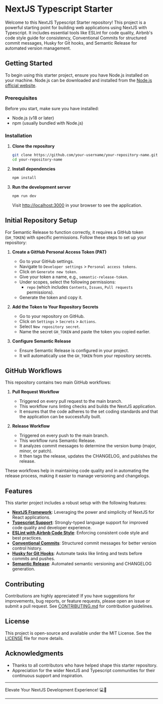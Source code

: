 # NextJS Typescript Starter

Welcome to this NextJS Typescript Starter repository! This project is a powerful starting point for building web applications using NextJS with Typescript. It includes essential tools like ESLint for code quality, Airbnb's code style guide for consistency, Conventional Commits for structured commit messages, Husky for Git hooks, and Semantic Release for automated version management.

## Getting Started

To begin using this starter project, ensure you have Node.js installed on your machine. Node.js can be downloaded and installed from the [Node.js official website](https://nodejs.org/).

### Prerequisites

Before you start, make sure you have installed:

- Node.js (v18 or later)
- npm (usually bundled with Node.js)

### Installation

1. **Clone the repository**

   ```bash
   git clone https://github.com/your-username/your-repository-name.git
   cd your-repository-name
   ```

2. **Install dependencies**

   ```bash
   npm install
   ```

3. **Run the development server**
   ```bash
   npm run dev
   ```
   Visit [http://localhost:3000](http://localhost:3000) in your browser to see the application.

## Initial Repository Setup

For Semantic Release to function correctly, it requires a GitHub token (`GH_TOKEN`) with specific permissions. Follow these steps to set up your repository:

1. **Create a GitHub Personal Access Token (PAT)**

   - Go to your GitHub settings.
   - Navigate to `Developer settings` > `Personal access tokens`.
   - Click on `Generate new token`.
   - Give your token a name, e.g., `semantic-release-token`.
   - Under scopes, select the following permissions:
     - `repo` (which includes `Contents`, `Issues`, `Pull requests` permissions).
   - Generate the token and copy it.

2. **Add the Token to Your Repository Secrets**

   - Go to your repository on GitHub.
   - Click on `Settings` > `Secrets` > `Actions`.
   - Select `New repository secret`.
   - Name the secret `GH_TOKEN` and paste the token you copied earlier.

3. **Configure Semantic Release**
   - Ensure Semantic Release is configured in your project.
   - It will automatically use the `GH_TOKEN` from your repository secrets.

## GitHub Workflows

This repository contains two main GitHub workflows:

1. **Pull Request Workflow**

   - Triggered on every pull request to the main branch.
   - This workflow runs linting checks and builds the NextJS application.
   - It ensures that the code adheres to the set coding standards and that the application can be successfully built.

2. **Release Workflow**
   - Triggered on every push to the main branch.
   - This workflow runs Semantic Release.
   - It analyzes commit messages to determine the version bump (major, minor, or patch).
   - It then tags the release, updates the CHANGELOG, and publishes the release.

These workflows help in maintaining code quality and in automating the release process, making it easier to manage versioning and changelogs.

## Features

This starter project includes a robust setup with the following features:

- **[NextJS Framework](https://nextjs.org/docs)**: Leveraging the power and simplicity of NextJS for React applications.
- **[Typescript Support](https://www.typescriptlang.org/docs/)**: Strongly-typed language support for improved code quality and developer experience.
- **[ESLint with Airbnb Code Style](https://eslint.org/docs/user-guide/getting-started)**: Enforcing consistent code style and best practices.
- **[Conventional Commits](https://www.conventionalcommits.org/en/v1.0.0/)**: Structured commit messages for better version control history.
- **[Husky for Git Hooks](https://typicode.github.io/husky/#/)**: Automate tasks like linting and tests before commits and pushes.
- **[Semantic Release](https://semantic-release.gitbook.io/semantic-release/)**: Automated semantic versioning and CHANGELOG generation.

## Contributing

Contributions are highly appreciated! If you have suggestions for improvements, bug reports, or feature requests, please open an issue or submit a pull request. See [CONTRIBUTING.md](CONTRIBUTING.md) for contribution guidelines.

## License

This project is open-source and available under the MIT License. See the [LICENSE](LICENSE) file for more details.

## Acknowledgments

- Thanks to all contributors who have helped shape this starter repository.
- Appreciation for the wider NextJS and Typescript communities for their continuous support and inspiration.

---

Elevate Your NextJS Development Experience! 💻🚀

---
